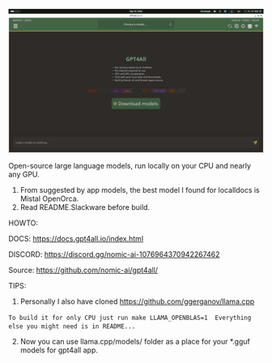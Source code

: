 ![app](https://raw.githubusercontent.com/rizitis/GPT4All.SlackBuild/main/2.7.2.png)

Open-source large language models, run locally on your CPU and nearly any GPU.

1. From suggested by app models, the best model I found for localldocs is Mistal OpenOrca.  
2. Read README.Slackware before build.

HOWTO:

DOCS: https://docs.gpt4all.io/index.html

DISCORD: https://discord.gg/nomic-ai-1076964370942267462

Source: https://github.com/nomic-ai/gpt4all/

TIPS:
1. Personally I also have cloned https://github.com/ggerganov/llama.cpp

`To build it for only CPU just run
make LLAMA_OPENBLAS=1 
Everything else you might need is in README...`

2. Now you can use llama.cpp/models/ folder as a place for your *.gguf models for gpt4all app.
